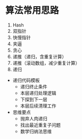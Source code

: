 # 算法常用思路

1. Hash
2. 双指针
3. 快慢指针
4. 夹逼
5. 贪心
6. 递推（递归，含重复计算）
7. 递推（滚动数组，减少重复计算）
8. 递归
  - 递归代码模板
    - 递归终止条件
    - 本层递归处理逻辑
    - 下探到下一层
    - 本层后续清理工作
  - 思维要点
    - 抛弃人肉递归
    - 找出最近重复子问题
    - 数学归纳法思维
